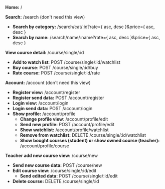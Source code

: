 **Home:** /

**Search:** /search (don't need this view)
* **Search by category:** /search/cat/:id?rate={ asc, desc }&price={ asc, desc }
* **Search by name:** /search/name/:name?rate={ asc, desc }&price={ asc, desc }

**View course detail:** /course/single/:id
* **Add to watch list**: POST /course/single/:id/watchlist
* **Buy course**: POST /course/single/:id/buy
* **Rate course:** POST /course/single/:id/rate

**Account:** /account (don't need this view)
* **Register view:** /account/register
* **Register send data:** POST /account/register
* **Login view:** /account/login
* **Login send data:** POST /account/login
* **Show profile:** /account/profile
  * **Change profile view**: /account/profile/edit
  * **Send new profile:** POST /account/profile/edit
  * **Show watchlist:** /account/profile/watchlist
  * **Remove from watchlist:** DELETE /course/single/:id/watchlist
  * **Show bought courses (student) or show owned course (teacher):** /account/profile/course

**Teacher add new course view:** /course/new
* **Send new course data:** POST /course/new
* **Edit course view:** /course/single/:id/edit
  * **Send edited data:** POST /course/single/:id/edit
* **Delete course:** DELETE /course/single/:id











